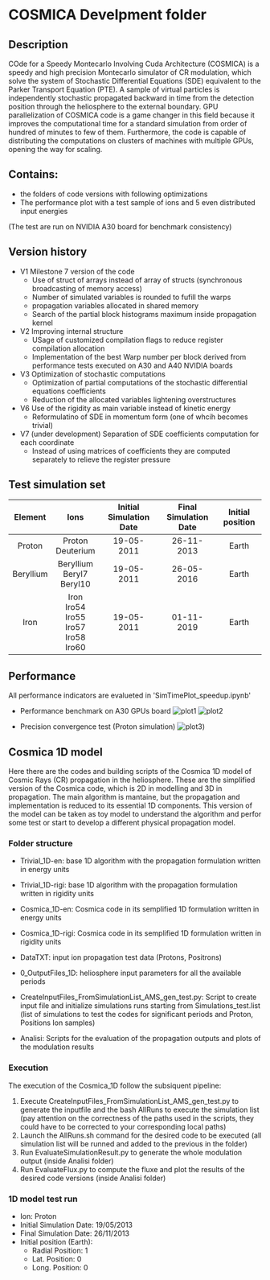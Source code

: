 # COSMICA Develpment folder

## Description

COde for a Speedy Montecarlo Involving Cuda Architecture (COSMICA) is a speedy and high precision Montecarlo simulator of CR modulation, which solve the system of Stochastic Differential Equations (SDE) equivalent to the Parker Transport Equation (PTE). A sample of virtual particles is independently stochastic propagated backward in time from the detection position through the heliosphere to the external boundary. GPU parallelization of COSMICA code is a game changer in this field because it improves the computational time for a standard simulation from order of hundred of minutes to few of them. Furthermore, the code is capable of distributing the computations on clusters of machines with multiple GPUs, opening the way for scaling.

## Contains:

- the folders of code versions with following optimizations
- The performance plot with a test sample of ions and 5 even distributed input energies

(The test are run on NVIDIA A30 board for benchmark consistency)

## Version history

- V1 Milestone 7 version of the code
  - Use of struct of arrays instead of array of structs (synchronous broadcasting of memory access)
  - Number of simulated variables is rounded to fufill the warps
  - propagation variables allocated in shared memory
  - Search of the partial block histograms maximum inside propagation kernel
- V2 Improving internal structure
  - USage of customized compilation flags to reduce register compilation allocation
  - Implementation of the best Warp number per block derived from performance tests executed on A30 and A40 NVIDIA boards
- V3 Optimization of stochastic computations
  - Optimization of partial computations of the stochastic differential equations coefficients
  - Reduction of the allocated variables lightening overstructures
- V6 Use of the rigidity as main variable instead of kinetic energy
  - Reformulatino of SDE in momentum form (one of whcih becomes trivial)
- V7 (under development) Separation of SDE coefficients computation for each coordinate
  - Instead of using matrices of coefficients they are computed separately to relieve the register pressure

## Test simulation set

| Element   | Ions                                                   | Initial Simulation Date | Final Simulation Date | Initial position |
|:---------:|:------------------------------------------------------:|:-----------------------:|:---------------------:|:----------------:|
| Proton    | Proton<br> Deuterium                                   | 19-05-2011              | 26-11-2013            | Earth            |
| Beryllium | Beryllium<br> Beryl7<br> Beryl10                       | 19-05-2011              | 26-05-2016            | Earth            |
| Iron      | Iron<br> Iro54<br> Iro55<br> Iro57<br> Iro58<br> Iro60 | 19-05-2011              | 01-11-2019            | Earth            |

## Performance

All performance indicators are evalueted in 'SimTimePlot_speedup.ipynb'

- Performance benchmark on A30 GPUs board
![plot1](test_plots/SimExeTimes_compare_codes.jpg)
![plot2](test_plots/SimExeTimes_compare_improve.jpg)

- Precision convergence test (Proton simulation)
![plot3](test_plots/Figure_AMS-02_PRL2015_Proton.png))

## Cosmica 1D model
Here there are the codes and building scripts of the Cosmica 1D model of Cosmic Rays (CR) propagation in the heliosphere.
These are the simplified version of the Cosmica code, which is 2D in modelling and 3D in propagation. The main algorithm is mantaine, but the propagation and implementation is reduced to its essential 1D components.
This version of the model can be taken as toy model to understand the algorithm and perfor some test or start to develop a different physical propagation model.

### Folder structure
- Trivial_1D-en: base 1D algorithm with the propagation formulation written in energy units
- Trivial_1D-rigi: base 1D algorithm with the propagation formulation written in rigidity units
- Cosmica_1D-en: Cosmica code in its semplified 1D formulation written in energy units
- Cosmica_1D-rigi: Cosmica code in its semplified 1D formulation written in rigidity units

- DataTXT: input ion propagation test data (Protons, Positrons)

- 0_OutputFiles_1D: heliosphere input parameters for all the available periods

- CreateInputFiles_FromSimulationList_AMS_gen_test.py: Script to create input file and initialize simulations runs starting from Simulations_test.list (list of simulations to test the codes for significant periods and Proton, Positions Ion samples)

- Analisi: Scripts for the evaluation of the propagation outputs and plots of the modulation results

### Execution
The execution of the Cosmica_1D follow the subsiquent pipeline:
1. Execute CreateInputFiles_FromSimulationList_AMS_gen_test.py to generate the inputfile and the bash AllRuns to execute the simulation list (pay attention on the correctness of the paths used in the scripts, they could have to be corrected to your corresponding local paths)
2. Launch the AllRuns.sh command for the desired code to be executed (all simulation list will be runned and added to the previous in the folder)
3. Run EvaluateSimulationResult.py to generate the whole modulation output (inside Analisi folder)
4. Run EvaluateFlux.py to compute the fluxe and plot the results of the desired code versions (inside Analisi folder)

### 1D model test run
- Ion: Proton
- Initial Simulation Date: 19/05/2013
- Final Simulation Date: 26/11/2013
- Initial position (Earth):
  - Radial Position: 1
  - Lat. Position: 0
  - Long. Position: 0

